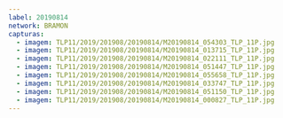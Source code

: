 ```yaml
---
label: 20190814
network: BRAMON
capturas:
  - imagem: TLP11/2019/201908/20190814/M20190814_054303_TLP_11P.jpg
  - imagem: TLP11/2019/201908/20190814/M20190814_013715_TLP_11P.jpg
  - imagem: TLP11/2019/201908/20190814/M20190814_022111_TLP_11P.jpg
  - imagem: TLP11/2019/201908/20190814/M20190814_051447_TLP_11P.jpg
  - imagem: TLP11/2019/201908/20190814/M20190814_055658_TLP_11P.jpg
  - imagem: TLP11/2019/201908/20190814/M20190814_033747_TLP_11P.jpg
  - imagem: TLP11/2019/201908/20190814/M20190814_051150_TLP_11P.jpg
  - imagem: TLP11/2019/201908/20190814/M20190814_000827_TLP_11P.jpg
---
```

